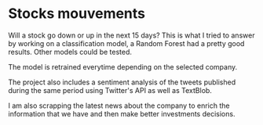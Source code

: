 # Stocks mouvements 

Will a stock go down or up in the next 15 days? This is what I tried to answer by working on a classification model, a Random Forest had a pretty good results. Other models could be tested.

The model is retrained everytime depending on the selected company.

The project also includes a sentiment analysis of the tweets published during the same period using Twitter's API as well as TextBlob.

I am also scrapping the latest news about the company to enrich the information that we have and then make better investments decisions.
